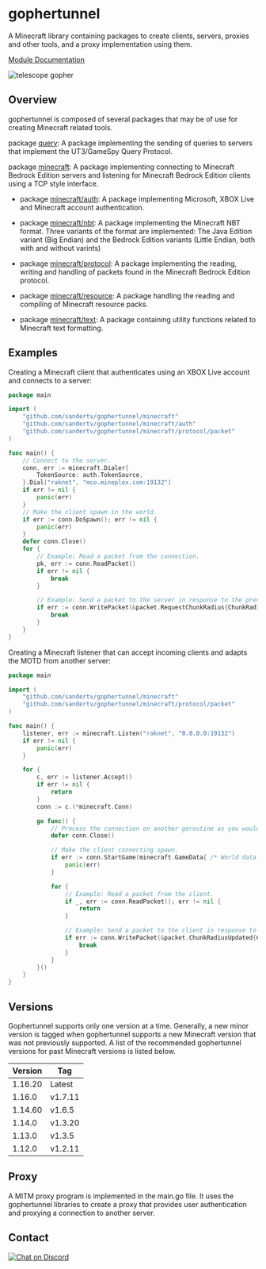 # gophertunnel
A Minecraft library containing packages to create clients, servers, proxies and other tools, and a proxy implementation using them.

[Module Documentation](https://pkg.go.dev/mod/github.com/sandertv/gophertunnel)

![telescope gopher](https://github.com/Sandertv/gophertunnel/blob/master/gophertunnel_telescope_coloured.png)

## Overview
gophertunnel is composed of several packages that may be of use for creating Minecraft related tools.

package [query](https://pkg.go.dev/github.com/sandertv/gophertunnel/query?tab=doc): A package implementing the sending of queries
to servers that implement the UT3/GameSpy Query Protocol.

package [minecraft](https://pkg.go.dev/github.com/sandertv/gophertunnel/minecraft?tab=doc): A package implementing connecting
to Minecraft Bedrock Edition servers and listening for Minecraft Bedrock Edition clients using a TCP style interface.

* package [minecraft/auth](https://pkg.go.dev/github.com/sandertv/gophertunnel/minecraft/auth?tab=doc): A package implementing
Microsoft, XBOX Live and Minecraft account authentication.

* package [minecraft/nbt](https://pkg.go.dev/github.com/sandertv/gophertunnel/minecraft/nbt?tab=doc): A package implementing the
Minecraft NBT format. Three variants of the format are implemented: The Java Edition variant (Big Endian) and
the Bedrock Edition variants (Little Endian, both with and without varints)

* package [minecraft/protocol](https://pkg.go.dev/github.com/sandertv/gophertunnel/minecraft/protocol?tab=doc): A package
implementing the reading, writing and handling of packets found in the Minecraft Bedrock Edition protocol.

* package [minecraft/resource](https://pkg.go.dev/github.com/sandertv/gophertunnel/minecraft/resource?tab=doc): A package handling
the reading and compiling of Minecraft resource packs.

* package [minecraft/text](https://pkg.go.dev/github.com/sandertv/gophertunnel/minecraft/text?tab=doc): A package containing utility
functions related to Minecraft text formatting.

## Examples
Creating a Minecraft client that authenticates using an XBOX Live account and connects to a server:
```go
package main

import (
	"github.com/sandertv/gophertunnel/minecraft"
	"github.com/sandertv/gophertunnel/minecraft/auth"
	"github.com/sandertv/gophertunnel/minecraft/protocol/packet"
)

func main() {
	// Connect to the server.
	conn, err := minecraft.Dialer{
		TokenSource: auth.TokenSource,
	}.Dial("raknet", "mco.mineplex.com:19132")
	if err != nil {
		panic(err)
	}
	// Make the client spawn in the world.
	if err := conn.DoSpawn(); err != nil {
		panic(err)
	}
	defer conn.Close()
	for {
		// Example: Read a packet from the connection.
		pk, err := conn.ReadPacket()
		if err != nil {
			break
		}

		// Example: Send a packet to the server in response to the previous packet.
		if err := conn.WritePacket(&packet.RequestChunkRadius{ChunkRadius: 32}); err != nil {
			break
		}
	}
}
```

Creating a Minecraft listener that can accept incoming clients and adapts the MOTD from another server:
```go
package main

import (
	"github.com/sandertv/gophertunnel/minecraft"
	"github.com/sandertv/gophertunnel/minecraft/protocol/packet"
)

func main() {
	listener, err := minecraft.Listen("raknet", "0.0.0.0:19132")
	if err != nil {
		panic(err)
	}

	for {
		c, err := listener.Accept()
		if err != nil {
			return
		}
		conn := c.(*minecraft.Conn)

		go func() {
			// Process the connection on another goroutine as you would with TCP connections.
			defer conn.Close()

			// Make the client connecting spawn.
			if err := conn.StartGame(minecraft.GameData{ /* World data here */ }); err != nil {
				panic(err)
			}

			for {
				// Example: Read a packet from the client.
				if _, err := conn.ReadPacket(); err != nil {
					return
				}

				// Example: Send a packet to the client in response to the previous packet.
				if err := conn.WritePacket(&packet.ChunkRadiusUpdated{ChunkRadius: 32}); err != nil {
					break
				}
			}
		}()
	}
}
```

## Versions
Gophertunnel supports only one version at a time. Generally, a new minor version is tagged when gophertunnel
supports a new Minecraft version that was not previously supported. A list of the recommended gophertunnel
versions for past Minecraft versions is listed below.

| Version | Tag      |
|---------|----------|
| 1.16.20 | Latest   |
| 1.16.0  | v1.7.11  |
| 1.14.60 | v1.6.5   |
| 1.14.0  | v1.3.20  |
| 1.13.0  | v1.3.5   |
| 1.12.0  | v1.2.11  |

## Proxy
A MITM proxy program is implemented in the main.go file. It uses the gophertunnel libraries to create a proxy
that provides user authentication and proxying a connection to another server.

## Contact
[![Chat on Discord](https://img.shields.io/badge/Chat-On%20Discord-738BD7.svg?style=for-the-badge)](https://discord.gg/evzQR4R)